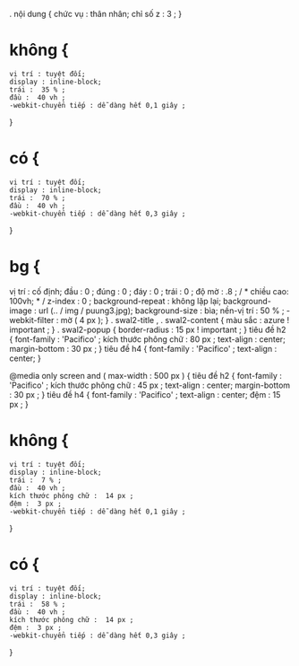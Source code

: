 . nội dung {
    chức vụ : thân nhân;
    chỉ số z :  3 ;
  }
  # không {
    vị trí : tuyệt đối;
    display : inline-block;
    trái :  35 % ;
    đầu :  40 vh ;
    -webkit-chuyển tiếp : dễ dàng hết 0,1 giây ;
  }
  # có {
    vị trí : tuyệt đối;
    display : inline-block;
    trái :  70 % ;
    đầu :  40 vh ;
    -webkit-chuyển tiếp : dễ dàng hết 0,3 giây ;
  }
# bg {
  vị trí : cố định;
  đầu :  0 ;
  đúng :  0 ;
  đáy :  0 ;
  trái :  0 ;
  độ mờ :  .8 ;
  / * chiều cao: 100vh; * /
  z-index :  0 ;
  background-repeat : không lặp lại;
  background-image : url (.. / img / puung3.jpg);
  background-size : bìa;
  nền-vị trí :  50 % ;
  -webkit-filter :  mờ ( 4 px );
}
. swal2-title , . swal2-content {
  màu sắc : azure ! important ;
}
. swal2-popup {
  border-radius :  15 px  ! important ;
}
tiêu đề  h2 {
  font-family :  'Pacifico' ;
  kích thước phông chữ :  80 px ;
  text-align : center;
	margin-bottom :  30 px ;
}
tiêu đề  h4 {
  font-family :  'Pacifico' ;
  text-align : center;
}

@media  only screen and ( max-width :  500 px ) {
  tiêu đề  h2 {
    font-family :  'Pacifico' ;
    kích thước phông chữ :  45 px ;
    text-align : center;
    margin-bottom :  30 px ;
  }
  tiêu đề  h4 {
    font-family :  'Pacifico' ;
    text-align : center;
    đệm :  15 px ;
  }
  # không {
    vị trí : tuyệt đối;
    display : inline-block;
    trái :  7 % ;
    đầu :  40 vh ;
    kích thước phông chữ :  14 px ;
    đệm :  3 px ;
    -webkit-chuyển tiếp : dễ dàng hết 0,1 giây ;
  }
  # có {
    vị trí : tuyệt đối;
    display : inline-block;
    trái :  58 % ;
    đầu :  40 vh ;
    kích thước phông chữ :  14 px ;
    đệm :  3 px ;
    -webkit-chuyển tiếp : dễ dàng hết 0,3 giây ;
  }
